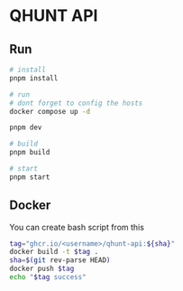 # QHUNT API

## Run

```bash
# install
pnpm install

# run
# dont forget to config the hosts
docker compose up -d

pnpm dev

# build
pnpm build

# start
pnpm start
```

## Docker

You can create bash script from this

```bash
tag="ghcr.io/<username>/qhunt-api:${sha}"
docker build -t $tag .
sha=$(git rev-parse HEAD)
docker push $tag
echo "$tag success"
```
